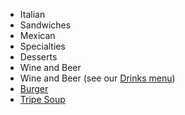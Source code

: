 * Italian
* Sandwiches
* Mexican
* Specialties
* Desserts
* Wine and Beer
* Wine and Beer (see our [Drinks menu](add-drinks-menu.md))
* [Burger](add-burger-dish.md)
* [Tripe Soup](tripe_soup.md)
